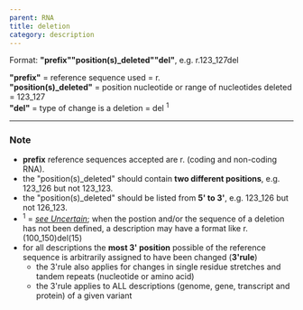 ```yaml
---
parent: RNA
title: deletion
category: description
---
```


Format:  **"prefix""position(s)_deleted""del"**,  e.g. r.123\_127del

**"prefix"**  =  reference sequence used  =  r.<br>
**"position(s)\_deleted"**  =  position nucleotide or range of nucleotides deleted  =  123\_127<br>
**"del"**  =  type of change is a deletion =  del <sup>1</sup>

---

### Note

*	**prefix** reference sequences accepted are r. (coding and non-coding RNA).
*	the "position(s)\_deleted" should contain **two different positions**, e.g. 123\_126 but not 123\_123.
*	the "position(s)\_deleted" should be listed from **5' to 3'**, e.g. 123\_126 but not 126\_123.
*	<sup>1</sup> = [_see Uncertain_](/recommendations/uncertain/); when the postion and/or the sequence of a deletion has not been defined, a description may have a format like r.(100_150)del(15)
*	for all descriptions the **most 3' position** possible of the reference sequence is arbitrarily assigned to have been changed (**3'rule**)
	*	the 3'rule also applies for changes in single residue stretches and tandem repeats  (nucleotide or amino acid)
	*	the 3'rule applies to ALL descriptions (genome, gene, transcript and protein) of a given variant
